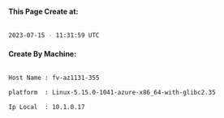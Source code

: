 
   
#### This Page Create at:

```bash

2023-07-15 - 11:31:59 UTC

```

#### Create By Machine:

```bash

Host Name : fv-az1131-355

platform  : Linux-5.15.0-1041-azure-x86_64-with-glibc2.35

Ip Local  : 10.1.0.17

```

